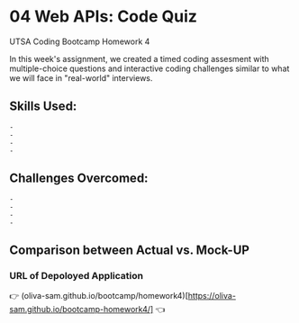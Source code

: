 # 04 Web APIs: Code Quiz
UTSA Coding Bootcamp Homework 4

In this week's assignment, we created a timed coding assesment with multiple-choice questions and interactive coding challenges similar to what we will face in "real-world" interviews. 

## Skills Used:
```
- 
- 
- 
- 
```

## Challenges Overcomed:
```
- 
- 
- 
- 
```

## Comparison between Actual vs. Mock-UP




### URL of Depoloyed Application

:point_right:  (oliva-sam.github.io/bootcamp/homework4)[https://oliva-sam.github.io/bootcamp-homework4/]  :point_left:

